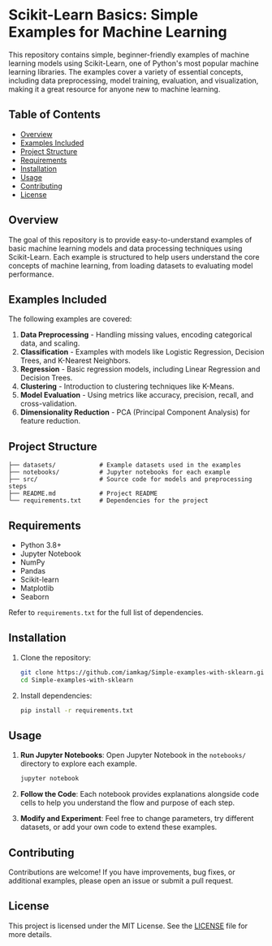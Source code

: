 
# Scikit-Learn Basics: Simple Examples for Machine Learning

This repository contains simple, beginner-friendly examples of machine learning models using Scikit-Learn, one of Python's most popular machine learning libraries. The examples cover a variety of essential concepts, including data preprocessing, model training, evaluation, and visualization, making it a great resource for anyone new to machine learning.

## Table of Contents

- [Overview](#overview)
- [Examples Included](#examples-included)
- [Project Structure](#project-structure)
- [Requirements](#requirements)
- [Installation](#installation)
- [Usage](#usage)
- [Contributing](#contributing)
- [License](#license)

## Overview

The goal of this repository is to provide easy-to-understand examples of basic machine learning models and data processing techniques using Scikit-Learn. Each example is structured to help users understand the core concepts of machine learning, from loading datasets to evaluating model performance.

## Examples Included

The following examples are covered:

1. **Data Preprocessing** - Handling missing values, encoding categorical data, and scaling.
2. **Classification** - Examples with models like Logistic Regression, Decision Trees, and K-Nearest Neighbors.
3. **Regression** - Basic regression models, including Linear Regression and Decision Trees.
4. **Clustering** - Introduction to clustering techniques like K-Means.
5. **Model Evaluation** - Using metrics like accuracy, precision, recall, and cross-validation.
6. **Dimensionality Reduction** - PCA (Principal Component Analysis) for feature reduction.

## Project Structure

```
├── datasets/            # Example datasets used in the examples
├── notebooks/           # Jupyter notebooks for each example
├── src/                 # Source code for models and preprocessing steps
├── README.md            # Project README
└── requirements.txt     # Dependencies for the project
```

## Requirements

- Python 3.8+
- Jupyter Notebook
- NumPy
- Pandas
- Scikit-learn
- Matplotlib
- Seaborn

Refer to `requirements.txt` for the full list of dependencies.

## Installation

1. Clone the repository:

   ```bash
   git clone https://github.com/iamkag/Simple-examples-with-sklearn.git
   cd Simple-examples-with-sklearn
   ```

2. Install dependencies:

   ```bash
   pip install -r requirements.txt
   ```

## Usage

1. **Run Jupyter Notebooks**: Open Jupyter Notebook in the `notebooks/` directory to explore each example.

   ```bash
   jupyter notebook
   ```

2. **Follow the Code**: Each notebook provides explanations alongside code cells to help you understand the flow and purpose of each step.

3. **Modify and Experiment**: Feel free to change parameters, try different datasets, or add your own code to extend these examples.

## Contributing

Contributions are welcome! If you have improvements, bug fixes, or additional examples, please open an issue or submit a pull request.

## License

This project is licensed under the MIT License. See the [LICENSE](LICENSE) file for more details.




